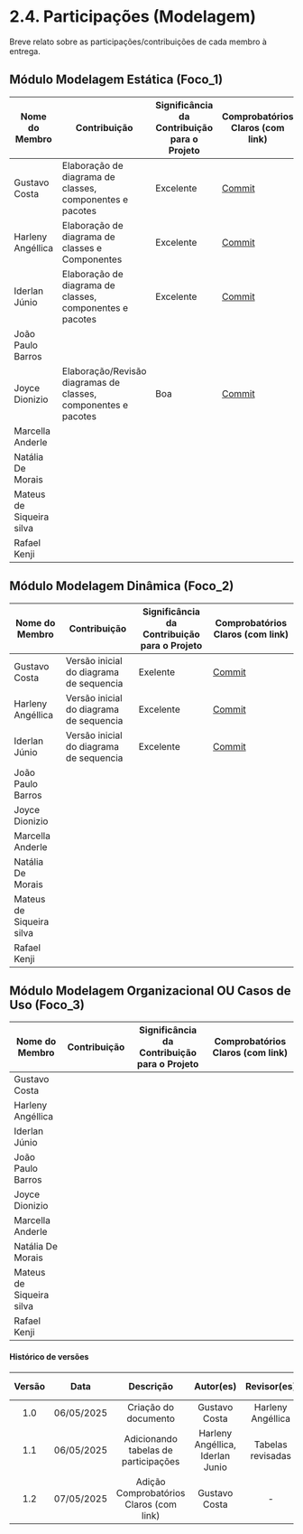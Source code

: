 # 2.4. Participações (Modelagem)

Breve relato sobre as participações/contribuições de cada membro à entrega. 

## Módulo Modelagem Estática (Foco_1)

| Nome do Membro     | Contribuição                                                                 | Significância da Contribuição para o Projeto | Comprobatórios Claros (com link)                |
|--------------------|------------------------------------------------------------------------------|----------------------------------------------|--------------------------------------------------|
| Gustavo Costa        | Elaboração de diagrama de classes, componentes e pacotes  | Excelente                                    | [Commit](https://github.com/UnBArqDsw2025-1-Turma01/2025.1-T01-_G7_FCTEPodcast_Entrega_02/commit/5bb86c75401159d8b9d698ef68cb942774d3e228) |
| Harleny Angéllica    | Elaboração de diagrama de classes e Componentes | Excelente                                    | [Commit](https://github.com/UnBArqDsw2025-1-Turma01/2025.1-T01-_G7_FCTEPodcast_Entrega_02/commit/5bb86c75401159d8b9d698ef68cb942774d3e228) |
| Iderlan Júnio        | Elaboração de diagrama de classes, componentes e pacotes | Excelente                                    | [Commit](https://github.com/UnBArqDsw2025-1-Turma01/2025.1-T01-_G7_FCTEPodcast_Entrega_02/commit/5bb86c75401159d8b9d698ef68cb942774d3e228) |
| João Paulo Barros    |  |                                           |  |
| Joyce Dionizio       | Elaboração/Revisão diagramas de classes, componentes e pacotes |                   Boa                      |  [Commit](https://github.com/UnBArqDsw2025-1-Turma01/2025.1-T01-_G7_FCTEPodcast_Entrega_02/commit/0eee92383b69692e99e7814d444c4a6f3217d71a)|
| Marcella Anderle     |  |                                           |  |
| Natália De Morais    |  |                                              |  |
| Mateus de Siqueira silva  |  |                                         |  |
| Rafael Kenji         |  |                                              |  |


## Módulo Modelagem Dinâmica (Foco_2)


| Nome do Membro     | Contribuição                                                                 | Significância da Contribuição para o Projeto | Comprobatórios Claros (com link)                |
|--------------------|------------------------------------------------------------------------------|----------------------------------------------|--------------------------------------------------|
| Gustavo Costa        | Versão inicial do diagrama de sequencia |             Exelente                       | [Commit](https://github.com/UnBArqDsw2025-1-Turma01/2025.1-T01-_G7_FCTEPodcast_Entrega_02/commit/28854990c91d1a0f3ceb97e04cd0deea03991480) |
| Harleny Angéllica    | Versão inicial do diagrama de sequencia |             Excelente                      | [Commit](https://github.com/UnBArqDsw2025-1-Turma01/2025.1-T01-_G7_FCTEPodcast_Entrega_02/commit/28854990c91d1a0f3ceb97e04cd0deea03991480) |
| Iderlan Júnio        | Versão inicial do diagrama de sequencia |             Excelente                       | [Commit](https://github.com/UnBArqDsw2025-1-Turma01/2025.1-T01-_G7_FCTEPodcast_Entrega_02/commit/28854990c91d1a0f3ceb97e04cd0deea03991480) |
| João Paulo Barros    |  |                                           |  |
| Joyce Dionizio       |  |                                           |  |
| Marcella Anderle     |  |                                           |  |
| Natália De Morais    |  |                                              |  |
| Mateus de Siqueira silva  |  |                                         |  |
| Rafael Kenji         |  |                                              |  |

## Módulo Modelagem Organizacional OU Casos de Uso (Foco_3)

| Nome do Membro     | Contribuição                                                                 | Significância da Contribuição para o Projeto | Comprobatórios Claros (com link)                |
|--------------------|------------------------------------------------------------------------------|----------------------------------------------|--------------------------------------------------|
| Gustavo Costa        |  |                                    |  |
| Harleny Angéllica    |  |                                    |  |
| Iderlan Júnio        |  |                                    |  |
| João Paulo Barros    |  |                                           |  |
| Joyce Dionizio       |  |                                           |  |
| Marcella Anderle     |  |                                           |  |
| Natália De Morais    |  |                                              |  |
| Mateus de Siqueira silva  |  |                                         |  |
| Rafael Kenji         |  |                                              |  |

#### Histórico de versões 

| Versão |    Data    |        Descrição         |    Autor(es)    |  Revisor(es)                    |  Detalhes da Revisão  | 
| :----: | :--------: | :----------------------: | :-------------: | :-----------------------------: | :---------------------|
|  1.0   | 06/05/2025 |   Criação do documento   | Gustavo Costa   |       Harleny Angéllica         | Versionamento revisado|
|  1.1   | 06/05/2025 |   Adicionando tabelas de participações     |Harleny Angéllica, Iderlan Junio | Tabelas revisadas     |
|  1.2   | 07/05/2025 |  Adição Comprobatórios Claros (com link)   | Gustavo Costa   |            -  |            -          |
